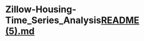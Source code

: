 # Zillow-Housing-Time_Series_Analysis[README (5).md](https://github.com/trabbitt90/Zillow-Housing-Time_Series_Analysis/files/10745333/README.5.md)
